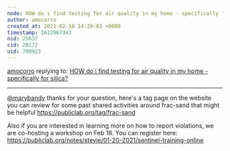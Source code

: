 ```yaml
---
node: HOW do i find testing for air quality in my home - specifically for silica?
author: amocorro
created_at: 2021-02-10 14:29:03 +0000
timestamp: 1612967343
nid: 25637
cid: 28172
uid: 700923
---
```




[amocorro](../profile/amocorro) replying to: [HOW do i find testing for air quality in my home - specifically for silica?](../notes/MaryBandy/02-09-2021/how-do-i-find-testing-for-air-quality-in-my-home-specifically-for-silica)

----
[@marybandy](/profile/marybandy) thanks for your question, here's a tag page on the website you can review for some past shared activities around frac-sand that might be helpful https://publiclab.org/tag/frac-sand

Also if you are interested in learning more on how to report violations, we are co-hosting a workshop on Feb 18. You can register here: https://publiclab.org/notes/stevie/01-20-2021/sentinel-training-online